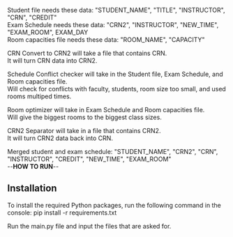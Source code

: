 
Student file needs these data: "STUDENT_NAME", "TITLE", "INSTRUCTOR", "CRN", "CREDIT"<br />
Exam Schedule needs these data: "CRN2", "INSTRUCTOR", "NEW_TIME", "EXAM_ROOM", EXAM_DAY<br />
Room capacities file needs these data: "ROOM_NAME", "CAPACITY"<br />

CRN Convert to CRN2 will take a file that contains CRN.<br />
It will turn CRN data into CRN2.<br />

Schedule Conflict checker will take in the Student file, Exam Schedule, and Room capacities file.<br />
Will check for conflicts with faculty, students, room size too small, and used rooms multiped times.<br /> 

Room optimizer will take in Exam Schedule and Room capacities file.<br />
Will give the biggest rooms to the biggest class sizes.<br />

CRN2 Separator will take in a file that contains CRN2.<br />
It will turn CRN2 data back into CRN.<br />

Merged student and exam schedule: "STUDENT_NAME", "CRN2", "CRN", "INSTRUCTOR", "CREDIT", "NEW_TIME", "EXAM_ROOM"<br />
--**HOW TO RUN**--
## Installation

To install the required Python packages, run the following command in the console:
pip install -r requirements.txt

Run the main.py file and input the files that are asked for.


